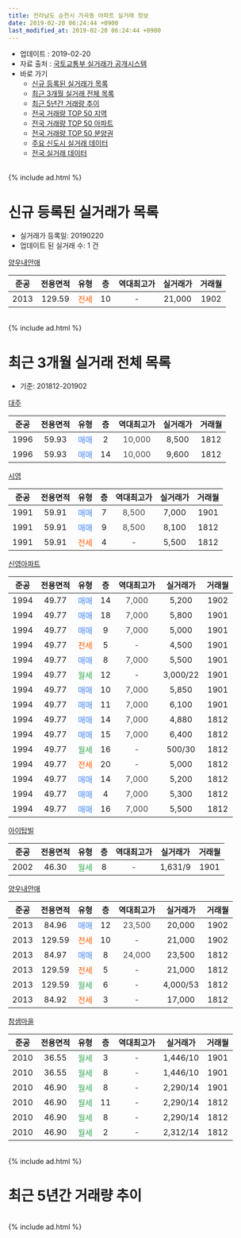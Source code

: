 ```yaml
---
title: 전라남도 순천시 가곡동 아파트 실거래 정보
date: 2019-02-20 06:24:44 +0900
last_modified_at: 2019-02-20 06:24:44 +0900
---
```


* 업데이트 : 2019-02-20
* 자료 출처 : [국토교통부 실거래가 공개시스템](http://rt.molit.go.kr)
* 바로 가기
    * [신규 등록된 실거래가 목록](#신규-등록된-실거래가-목록)
    * [최근 3개월 실거래 전체 목록](#최근-3개월-실거래-전체-목록)
    * [최근 5년간 거래량 추이](#최근-5년간-거래량-추이)
    * [전국 거래량 TOP 50 지역](https://inasie.github.io/apt-trade-info/최근-3개월-전국에서-가장-거래가-많이-발생한-지역)
    * [전국 거래량 TOP 50 아파트](https://inasie.github.io/apt-trade-info/최근-3개월-전국에서-가장-거래가-많이-발생한-아파트)
    * [전국 거래량 TOP 50 분양권](https://inasie.github.io/apt-trade-info/최근-3개월-전국에서-가장-거래가-많이-발생한-분양권)
    * [주요 신도시 실거래 데이터](https://inasie.github.io/apt-trade-info/주요-신도시)
    * [전국 실거래 데이터](https://inasie.github.io/apt-trade-info/전국)
<br>
{% include ad.html %}
<br>

# 신규 등록된 실거래가 목록
* 실거래가 등록일: 20190220
* 업데이트 된 실거래 수: 1 건


[양우내안애](https://search.naver.com/search.naver?query=%EC%A0%84%EB%9D%BC%EB%82%A8%EB%8F%84+%EC%88%9C%EC%B2%9C%EC%8B%9C+%EA%B0%80%EA%B3%A1%EB%8F%99+%EC%96%91%EC%9A%B0%EB%82%B4%EC%95%88%EC%95%A0)

|준공|전용면적|유형|층|역대최고가|실거래가|거래월|
|:---:|:---:|:---:|:---:|:---:|:---:|:---:|
|2013|129.59|<span style="color:#ff5a00">전세</span>|10|<span style="color:#444444">-</span>|21,000|1902|


<br>
{% include ad.html %}
<br>

# 최근 3개월 실거래 전체 목록
* 기준: 201812-201902


[대주](https://search.naver.com/search.naver?query=%EC%A0%84%EB%9D%BC%EB%82%A8%EB%8F%84+%EC%88%9C%EC%B2%9C%EC%8B%9C+%EA%B0%80%EA%B3%A1%EB%8F%99+%EB%8C%80%EC%A3%BC)

|준공|전용면적|유형|층|역대최고가|실거래가|거래월|
|:---:|:---:|:---:|:---:|:---:|:---:|:---:|
|1996|59.93|<span style="color:#4285f3">매매</span>|2|<span style="color:#444444">10,000</span>|8,500|1812|
|1996|59.93|<span style="color:#4285f3">매매</span>|14|<span style="color:#444444">10,000</span>|9,600|1812|

[시영](https://search.naver.com/search.naver?query=%EC%A0%84%EB%9D%BC%EB%82%A8%EB%8F%84+%EC%88%9C%EC%B2%9C%EC%8B%9C+%EA%B0%80%EA%B3%A1%EB%8F%99+%EC%8B%9C%EC%98%81)

|준공|전용면적|유형|층|역대최고가|실거래가|거래월|
|:---:|:---:|:---:|:---:|:---:|:---:|:---:|
|1991|59.91|<span style="color:#4285f3">매매</span>|7|<span style="color:#444444">8,500</span>|7,000|1901|
|1991|59.91|<span style="color:#4285f3">매매</span>|9|<span style="color:#444444">8,500</span>|8,100|1812|
|1991|59.91|<span style="color:#ff5a00">전세</span>|4|<span style="color:#444444">-</span>|5,500|1812|

[신영아파트](https://search.naver.com/search.naver?query=%EC%A0%84%EB%9D%BC%EB%82%A8%EB%8F%84+%EC%88%9C%EC%B2%9C%EC%8B%9C+%EA%B0%80%EA%B3%A1%EB%8F%99+%EC%8B%A0%EC%98%81%EC%95%84%ED%8C%8C%ED%8A%B8)

|준공|전용면적|유형|층|역대최고가|실거래가|거래월|
|:---:|:---:|:---:|:---:|:---:|:---:|:---:|
|1994|49.77|<span style="color:#4285f3">매매</span>|14|<span style="color:#444444">7,000</span>|5,200|1902|
|1994|49.77|<span style="color:#4285f3">매매</span>|18|<span style="color:#444444">7,000</span>|5,800|1901|
|1994|49.77|<span style="color:#4285f3">매매</span>|9|<span style="color:#444444">7,000</span>|5,000|1901|
|1994|49.77|<span style="color:#ff5a00">전세</span>|5|<span style="color:#444444">-</span>|4,500|1901|
|1994|49.77|<span style="color:#4285f3">매매</span>|8|<span style="color:#444444">7,000</span>|5,500|1901|
|1994|49.77|<span style="color:#34a853">월세</span>|12|<span style="color:#444444">-</span>|3,000/22|1901|
|1994|49.77|<span style="color:#4285f3">매매</span>|10|<span style="color:#444444">7,000</span>|5,850|1901|
|1994|49.77|<span style="color:#4285f3">매매</span>|11|<span style="color:#444444">7,000</span>|6,100|1901|
|1994|49.77|<span style="color:#4285f3">매매</span>|14|<span style="color:#444444">7,000</span>|4,880|1812|
|1994|49.77|<span style="color:#4285f3">매매</span>|15|<span style="color:#444444">7,000</span>|6,400|1812|
|1994|49.77|<span style="color:#34a853">월세</span>|16|<span style="color:#444444">-</span>|500/30|1812|
|1994|49.77|<span style="color:#ff5a00">전세</span>|20|<span style="color:#444444">-</span>|5,000|1812|
|1994|49.77|<span style="color:#4285f3">매매</span>|14|<span style="color:#444444">7,000</span>|5,200|1812|
|1994|49.77|<span style="color:#4285f3">매매</span>|4|<span style="color:#444444">7,000</span>|5,300|1812|
|1994|49.77|<span style="color:#4285f3">매매</span>|16|<span style="color:#444444">7,000</span>|5,500|1812|

[아이탑빌](https://search.naver.com/search.naver?query=%EC%A0%84%EB%9D%BC%EB%82%A8%EB%8F%84+%EC%88%9C%EC%B2%9C%EC%8B%9C+%EA%B0%80%EA%B3%A1%EB%8F%99+%EC%95%84%EC%9D%B4%ED%83%91%EB%B9%8C)

|준공|전용면적|유형|층|역대최고가|실거래가|거래월|
|:---:|:---:|:---:|:---:|:---:|:---:|:---:|
|2002|46.30|<span style="color:#34a853">월세</span>|8|<span style="color:#444444">-</span>|1,631/9|1901|

[양우내안애](https://search.naver.com/search.naver?query=%EC%A0%84%EB%9D%BC%EB%82%A8%EB%8F%84+%EC%88%9C%EC%B2%9C%EC%8B%9C+%EA%B0%80%EA%B3%A1%EB%8F%99+%EC%96%91%EC%9A%B0%EB%82%B4%EC%95%88%EC%95%A0)

|준공|전용면적|유형|층|역대최고가|실거래가|거래월|
|:---:|:---:|:---:|:---:|:---:|:---:|:---:|
|2013|84.96|<span style="color:#4285f3">매매</span>|12|<span style="color:#444444">23,500</span>|20,000|1902|
|2013|129.59|<span style="color:#ff5a00">전세</span>|10|<span style="color:#444444">-</span>|21,000|1902|
|2013|84.97|<span style="color:#4285f3">매매</span>|8|<span style="color:#444444">24,000</span>|23,500|1812|
|2013|129.59|<span style="color:#ff5a00">전세</span>|5|<span style="color:#444444">-</span>|21,000|1812|
|2013|129.59|<span style="color:#34a853">월세</span>|6|<span style="color:#444444">-</span>|4,000/53|1812|
|2013|84.92|<span style="color:#ff5a00">전세</span>|3|<span style="color:#444444">-</span>|17,000|1812|

[참샘마을](https://search.naver.com/search.naver?query=%EC%A0%84%EB%9D%BC%EB%82%A8%EB%8F%84+%EC%88%9C%EC%B2%9C%EC%8B%9C+%EA%B0%80%EA%B3%A1%EB%8F%99+%EC%B0%B8%EC%83%98%EB%A7%88%EC%9D%84)

|준공|전용면적|유형|층|역대최고가|실거래가|거래월|
|:---:|:---:|:---:|:---:|:---:|:---:|:---:|
|2010|36.55|<span style="color:#34a853">월세</span>|3|<span style="color:#444444">-</span>|1,446/10|1901|
|2010|36.55|<span style="color:#34a853">월세</span>|8|<span style="color:#444444">-</span>|1,446/10|1901|
|2010|46.90|<span style="color:#34a853">월세</span>|8|<span style="color:#444444">-</span>|2,290/14|1901|
|2010|46.90|<span style="color:#34a853">월세</span>|11|<span style="color:#444444">-</span>|2,290/14|1812|
|2010|46.90|<span style="color:#34a853">월세</span>|8|<span style="color:#444444">-</span>|2,290/14|1812|
|2010|46.90|<span style="color:#34a853">월세</span>|2|<span style="color:#444444">-</span>|2,312/14|1812|


<br>
{% include ad.html %}
<br>

# 최근 5년간 거래량 추이


<div style="width:100%;">
    <canvas id="deal_progress" height="200"></canvas>
</div>

<script>
new Chart(document.getElementById("deal_progress"), {
    type: 'line',
    data: {
        labels: ['201402','201403','201404','201405','201406','201407','201408','201409','201410','201411','201412','201501','201502','201503','201504','201505','201506','201507','201508','201509','201510','201511','201512','201601','201602','201603','201604','201605','201606','201607','201608','201609','201610','201611','201612','201701','201702','201703','201704','201705','201706','201707','201708','201709','201710','201711','201712','201801','201802','201803','201804','201805','201806','201807','201808','201809','201810','201811','201812','201901','201902'],
        datasets: [{
            label: '매매',
            pointRadius: 1,
            data: [9, 12, 7, 9, 10, 8, 11, 14, 13, 12, 19, 14, 6, 13, 14, 16, 29, 15, 11, 15, 10, 12, 12, 7, 8, 9, 16, 16, 11, 22, 17, 12, 24, 10, 9, 9, 16, 8, 12, 11, 10, 28, 9, 17, 13, 9, 10, 14, 6, 19, 15, 11, 8, 9, 7, 7, 17, 12, 9, 6, 2],
            borderColor: "rgba(255, 201, 14, 1)",
            backgroundColor: "rgba(255, 201, 14, 0.5)",
            fill: false,
            lineTension: 0
        },{
            label: '전월세',
            pointRadius: 1,
            data: [6, 6, 6, 3, 8, 48, 7, 10, 8, 2, 16, 12, 10, 9, 7, 2, 4, 2, 7, 9, 11, 6, 6, 9, 8, 10, 9, 8, 17, 49, 21, 8, 5, 6, 6, 14, 11, 7, 10, 4, 6, 6, 7, 8, 5, 5, 3, 8, 10, 6, 7, 6, 11, 39, 6, 3, 13, 3, 9, 6, 1],
            borderColor: "rgba(0, 141, 185, 1)",
            backgroundColor: "rgba(0, 141, 185, 0.5)",
            fill: false,
            lineTension: 0
        }
        ]
    },
    options: {
        responsive: true,
        title: {
            display: false
        },
        tooltips: {
            mode: 'index',
            intersect: false
        },
        hover: {
            mode: 'nearest',
            intersect: true
        },
        scales: {
            xAxes: [{
                display: true,
                scaleLabel: {
                    display: true,
                    labelString: '년/월'
                }
            }],
            yAxes: [{
                display: true,
                ticks: {
                    suggestedMin: 0,
                },
                scaleLabel: {
                    display: true,
                    labelString: '실거래 수'
                }
            }]
        }
    }
});

</script>


<br>
{% include ad.html %}
<br>

